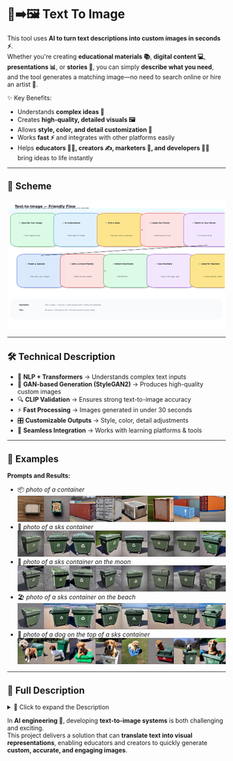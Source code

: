 # 📝➡️🖼️ Text To Image

This tool uses **AI to turn text descriptions into custom images in seconds ⚡**.  
Whether you're creating **educational materials 📚**, **digital content 💻**, **presentations 📊**, or **stories 📖**, you can simply **describe what you need**, and the tool generates a matching image—no need to search online or hire an artist 🎨.

✨ Key Benefits:
- Understands **complex ideas 🤯**
- Creates **high-quality, detailed visuals 🖼️**
- Allows **style, color, and detail customization 🎨**
- Works **fast ⚡** and integrates with other platforms easily
- Helps **educators 👩‍🏫, creators ✍️, marketers 📢, and developers 👨‍💻** bring ideas to life instantly

---

## 📌 Scheme

<img src="./img/img-1.png" alt="Scheme">

---

## 🛠️ Technical Description

- 🧠 **NLP + Transformers** → Understands complex text inputs
- 🎨 **GAN-based Generation (StyleGAN2)** → Produces high-quality custom images
- 🔍 **CLIP Validation** → Ensures strong text-to-image accuracy
- ⚡ **Fast Processing** → Images generated in under 30 seconds
- 🎛️ **Customizable Outputs** → Style, color, detail adjustments
- 🔗 **Seamless Integration** → Works with learning platforms & tools

---

## 📂 Examples

**Prompts and Results:**
- 📦 *photo of a container*
   <img src="./img/img-2.jpg" alt="image">
- 🚢 *photo of a sks container*
  <img src="./img/img-3.jpg" alt="image">
- 🌙 *photo of a sks container on the moon*
   <img src="./img/img-4.jpg" alt="image">
- 🏖️ *photo of a sks container on the beach*
   <img src="./img/img-5.jpg" alt="image">
- 🐶 *photo of a dog on the top of a sks container*
   <img src="./img/img-6.jpg" alt="image">


---

## 📖 Full Description
<details>
<summary>📖 Click to expand the Description

In **AI engineering 🚀**, developing **text-to-image systems** is both challenging and exciting.  
This project delivers a solution that can **translate text into visual representations**, enabling educators and creators to quickly generate **custom, accurate, and engaging images**.

</summary>
---

## ❌ Problem

Educators often face challenges:
- 🔎 Difficulty finding **exact images** to fit lessons
- ⏳ Time wasted searching or commissioning artwork
- 💸 Costs of custom illustrations
- 📉 Low engagement when visuals don’t match content

Subjects like **science 🔬, history 🏺, and literature 📖** require visuals to explain complex ideas. Without the right images, **students lose interest and struggle to understand concepts**.

---

## ✅ Solution

We built an **AI-driven framework 🤖** to automatically generate images from text:

- 🧠 **NLP Models & Transformers** → Understand text inputs from educators
- 🎨 **GANs (StyleGAN2)** → Convert descriptions into high-quality, realistic images
- 🔍 **CLIP Validation** → Ensures accuracy between text & images
- ⚡ **Real-Time Speed** → Generates images in <30 seconds
- 🎛️ **Customization Options** → Style, color, and complexity adjustments
- 🔗 **Seamless Platform Integration** → Works directly in learning tools

👉 This allows **teachers to instantly create custom visuals** for lessons, improving student engagement and comprehension.

---

## ⚙️ Process

1. 📊 **Data Collection & Preprocessing**
    - Collected thousands of educational images with text descriptions
    - Standardized sizes, cleaned metadata

2. 🧠 **Choosing the Right Models**
    - **GPT-3** for text understanding
    - **StyleGAN2** for image generation

3. 🎓 **Training the System**
    - Fine-tuned models on educational data
    - Used adversarial training for realism

4. 🔍 **Ensuring Text-Image Match**
    - Added **CLIP** to validate alignment between text & generated image

5. 🛠️ **Optimization & Testing**
    - Improved speed & scalability
    - Collected feedback from educators for real-world validation

---

## 🏆 Achievements

- 📸 **10,000+ images generated** across various subjects
- 🎯 **90% accuracy** between text & visuals
- ⚡ **30-second generation time** for real-time teaching use
- 👩‍🏫 **500+ educators tested**, with positive feedback
- 🚀 Proven potential to **transform digital education**

---

## 🚀 Future Improvements & Scope

- ⚡ **Model Optimization** → Even faster generation times
- 📚 **Dataset Expansion** → Broader educational subjects
- 🌎 **Multilingual Support** → More global reach
- 🔗 **Integration** → Plug into LMS & edtech platforms
- 🎨 **Enhanced Customization** → Style, detail, and color control

---

## 📚 References

1. 📄 Radford, A., Metz, L., & Chintala, S. (2016). [Unsupervised Representation Learning with Deep Convolutional GANs](https://arxiv.org/abs/1511.06434)
2. 🎨 Xu, T., Zhang, P., Huang, Q., Zhang, H., & Gan, Z. (2018). [AttnGAN: Fine-grained Text-to-Image Generation](https://arxiv.org/abs/1711)
3. 🖼️ Zhang, H., Xu, T., Li, H., Zhang, S., Huang, X., Wang, X., & Metaxas, D. (2018). [StackGAN++: Realistic Image Synthesis](https://arxiv.org/abs/1710.10916)
4. 🛠️ Salimans, T., Goodfellow, I., Zaremba, W., Cheung, V., Radford, A., & Chen, X. (2016). [Improved Techniques for Training GANs](https://arxiv.org/abs/1606.03498)
5. 🧠 Karras, T., Aila, T., Laine, S., & Lehtinen, J. (2019). [Analyzing & Improving StyleGAN](https://arxiv.org/abs/1912.04958)

</details>
